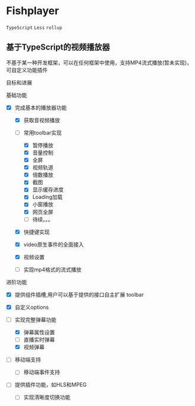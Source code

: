 # Fishplayer
`TypeScript` `Less` `rollup`

## 基于TypeScript的视频播放器

不基于某一种开发框架，可以在任何框架中使用，支持MP4流式播放(暂未实现)，可自定义功能插件

目标和进展

基础功能

- [x] 完成基本的播放器功能
  - [x] 获取音视频播放
  - [ ] 常用toolbar实现
    - [x]  暂停播放
    - [x]  音量控制
    - [x]  全屏
    - [x]  视频轨道
    - [x]  倍数播放
    - [x]  截图
    - [x]  显示缓存进度
    - [x]  Loading加载
    - [x]  小窗播放
    - [x]  网页全屏
    - [ ]  待续。。。
  - [x] 快捷键实现
  - [x] video原生事件的全面接入
  - [x]  视频设置

  - [ ] 实现mp4格式的流式播放


进阶功能



- [x] 提供组件插槽,用户可以基于提供的接口自主扩展 toolbar

- [x] 自定义options

- [ ] 实现完整弹幕功能
  - [x] 弹幕属性设置
  - [ ] 直播实时弹幕
  - [x] 视频弹幕

- [ ] 移动端支持
  - [ ] 移动端事件支持

- [ ] 提供插件功能，如HLS和MPEG
  - [ ] 实现清晰度切换功能
